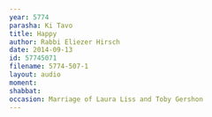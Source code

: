 ```yaml
---
year: 5774
parasha: Ki Tavo
title: Happy
author: Rabbi Eliezer Hirsch
date: 2014-09-13
id: 57745071
filename: 5774-507-1
layout: audio
moment: 
shabbat: 
occasion: Marriage of Laura Liss and Toby Gershon
---
```

